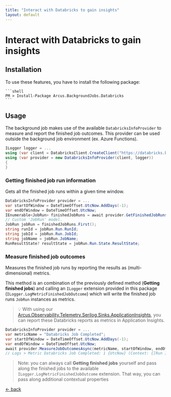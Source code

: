 ```yaml
---
title: "Interact with Databricks to gain insights"
layout: default
---
```


# Interact with Databricks to gain insights

## Installation

To use these features, you have to install the following package:

	```shell
	PM > Install-Package Arcus.BackgroundJobs.Databricks
	```

## Usage
The background job makes use of the available `DatabricksInfoProvider` to measure and report the finished job outcomes.
This provider can be used outside the background job environment (ex. Azure Functions).

```csharp
ILogger logger = ...
using (var client = DatabricksClient.CreateClient("https://databricks.base.url", "security.token"))
using (var provider = new DatabricksInfoProvider(client, logger))
{
}
```
### Getting finished job run information
Gets all the finished job runs within a given time window.
```csharp
DatabricksInfoProvider provider = ...
var startOfWindow = DateTimeOffset.UtcNow.AddDays(-1);
var endOfWindow = DateTimeOffset.UtcNow;
IEnumerable<JobRun> finishedJobRuns = await provider.GetFinishedJobRunsAsync(startOfWindow, endOfWindow);
// Custom 'JobRun' model.
JobRun jobRun = finishedJobRuns.First();
string runId = jobRun.Run.RunId;
string jobId = jobRun.Run.JobId;
string jobName = jobRun.JobName;
RunResultState? resultState = jobRun.Run.State.ResultState;
```

### Measure finished job outcomes
Measures the finished job runs by reporting the results as (multi-dimensional) metrics.

This method is an combination of the previously defined method (**Getting finished jobs**) and calling an `ILogger` extension provided in this package (`ILogger.LogMetricFinishedJobOutcome`) which will write the finished job runs `JobRun` instances as metrics.

> :bulb: With using our [Arcus.Observability.Telemetry.Serilog.Sinks.ApplicationInsights](https://www.nuget.org/packages/Arcus.Observability.Telemetry.Serilog.Sinks.ApplicationInsights/), you can report these Databricks reports as metrics in Application Insights.
```csharp
DatabricksInfoProvider provider = ...
var metricName = "Databricks Job Completed";
var startOfWindow = DateTimeOffset.UtcNow.AddDays(-1);
var endOfWindow = DateTimeOffset.UtcNow;
await provider.MeasureJobOutcomesAsync(metricName, startOfWindow, endOfWindow);
// Logs > Metric Databricks Job Completed: 1 {UtcNow} (Context: {[Run Id] = my.run.id, [Job Id] = my.job.id, [Job Name] = my.job.name, [Outcome] = Success})
```

> Note: you can always call **Getting finished jobs** yourself and pass along the finished jobs to the available `ILogger.LogMetricFinishedJobOutcome` extension. 
> That way, you can pass along additional contextual properties

[&larr; back](/)
